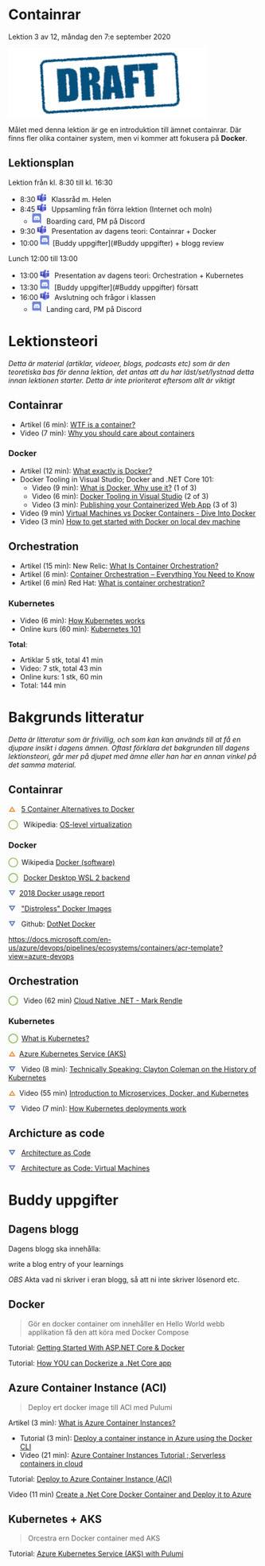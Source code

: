# Containrar

Lektion 3 av 12, måndag den 7:e september 2020

![Draft](/assets/images/draft.png)

Målet med denna lektion är ge en introduktion till ämnet containrar. Där finns fler olika container system, men vi kommer att fokusera på **Docker**.

## Lektionsplan
Lektion från kl. 8:30 till kl. 16:30

* 8:30 <img style="margin-right:0.5em;" src="assets\images\teams18.png"/> Klassråd m. Helen
* 8:45 <img style="margin-right:0.5em;" src="assets\images\teams18.png"/> Uppsamling från förra lektion (Internet och moln)
  * <img style="margin-right:0.5em;" src="assets\images\discord18.png" alt="Discord"/> Boarding card, PM på Discord
* 9:30 <img style="margin-right:0.5em;" src="assets\images\teams18.png"/> Presentation av dagens teori: Containrar + Docker
* 10:00 <img style="margin-right:0.5em;" src="assets\images\discord18.png" alt="Discord"/>[Buddy uppgifter](#Buddy uppgifter) + blogg review

Lunch 12:00 till 13:00

* 13:00 <img style="margin-right:0.5em;" src="assets\images\teams18.png"/> Presentation av dagens teori: Orchestration + Kubernetes
* 13:30 <img style="margin-right:0.5em;" src="assets\images\discord18.png" alt="Discord"/> [Buddy uppgifter](#Buddy uppgifter) försatt
* 16:00 <img style="margin-right:0.5em;" src="assets\images\teams18.png"/> Avslutning och frågor i klassen
  * <img style="margin-right:0.5em;" src="assets\images\discord18.png" alt="Discord"/> Landing card, PM på Discord

# Lektionsteori
*Detta är material (artiklar, videoer, blogs, podcasts etc) som är den teoretiska bas för denna lektion, det antas att du har läst/set/lystnad detta innan lektionen starter. Detta är inte prioriterat eftersom allt är viktigt*

## Containrar

* Artikel (6 min): [WTF is a container?](https://techcrunch.com/2016/10/16/wtf-is-a-container)
* Video (7 min): [Why you should care about containers](https://www.youtube.com/watch?v=EUitQ8DaZW8)

### Docker

* Artikel (12 min): [What exactly is Docker?](https://medium.com/swlh/what-exactly-is-docker-1dd62e1fde38)
* Docker Tooling in Visual Studio; Docker and .NET Core 101:
  * Video (9 min): [What is Docker, Why use it?](https://www.youtube.com/watch?v=vmnvOITMoIg) (1 of 3)
  * Video (6 min): [Docker Tooling in Visual Studio](https://www.youtube.com/watch?v=k2sskhYEPkI)  (2 of 3) 
  * Video (3 min): [Publishing your Containerized Web App](https://www.youtube.com/watch?v=d7D0h9i-QCw)  (3 of 3)
* Video (9 min) [Virtual Machines vs Docker Containers - Dive Into Docker](https://www.youtube.com/watch?v=TvnZTi_gaNc)
* Video (3 min) [How to get started with Docker on local dev machine](https://www.youtube.com/watch?v=Kx7mOgdr3Ro)

## Orchestration

* Artikel (15 min): New Relic: [What Is Container Orchestration?](https://blog.newrelic.com/engineering/container-orchestration-explained/)
* Artikel (6 min): [Container Orchestration – Everything You Need to Know](https://www.plesk.com/blog/various/container-orchestration/)
* Artikel (6 min) Red Hat: [What is container orchestration?](https://www.redhat.com/en/topics/containers/what-is-container-orchestration)

### Kubernetes

* Video (6 min): [How Kubernetes works](https://www.youtube.com/watch?v=daVUONZqn88)
* Online kurs (60 min): [Kubernetes 101](https://www.ibm.com/cloud/architecture/content/course/kubernetes-101/kubernetes-101)


**Total**:

- Artiklar  5 stk, total 41 min
- Video: 7 stk, total 43 min
- Online kurs: 1 stk, 60 min
- Total: 144 min



# Bakgrunds litteratur

*Detta är litteratur som är frivillig, och som kan kan används till at få en djupare insikt i dagens ämnen. Oftast förklara det bakgrunden till dagens lektionsteori, går mer på djupet med ämne eller han har en annan vinkel på det samma material.*

## Containrar

<span style="color:#E78E35; font-weight: 900; margin-right:0.5em;">&#9651;</span> [5 Container Alternatives to Docker](https://containerjournal.com/topics/container-ecosystems/5-container-alternatives-to-docker/)

<span style="color:#7EAE42; font-weight: bolder; margin-right:0.5em;">&#9711;</span> Wikipedia: [OS-level virtualization](https://en.wikipedia.org/wiki/OS-level_virtualization)

### Docker

<span style="color:#7EAE42; font-weight: bolder; margin-right:0.5em;">&#9711;</span>Wikipedia [Docker (software)](https://en.wikipedia.org/wiki/Docker_(software))

<span style="color:#7EAE42; font-weight: 900; margin-right:0.5em;">&#9711;</span> [Docker Desktop WSL 2 backend](https://docs.docker.com/docker-for-windows/wsl/)

<span style="color:#5874B9; font-weight: 900; margin-right:0.5em;">&#9661;</span>[2018 Docker usage report](https://sysdig.com/blog/2018-docker-usage-report/)

<span style="color:#5874B9; font-weight: 900; margin-right:0.5em;">&#9661;</span> ["Distroless" Docker Images](https://github.com/GoogleContainerTools/distroless)

<span style="color:#5874B9; font-weight: 900; margin-right:0.5em;">&#9661;</span> Github: [DotNet Docker](https://github.com/dotnet/dotnet-docker)

https://docs.microsoft.com/en-us/azure/devops/pipelines/ecosystems/containers/acr-template?view=azure-devops

## Orchestration

<span style="color:#7EAE42; font-weight: 900; margin-right:0.5em;">&#9711;</span> Video (62 min) [Cloud Native .NET - Mark Rendle](https://www.youtube.com/watch?v=77Dk3vjVa9k)

### Kubernetes

<span style="color:#7EAE42; font-weight: 900; margin-right:0.5em;">&#9711;</span>[What is Kubernetes?](https://kubernetes.io/docs/concepts/overview/what-is-kubernetes/)

<span style="color:#E78E35; font-weight: 900; margin-right:0.5em;">&#9651;</span>[Azure Kubernetes Service (AKS)](https://docs.microsoft.com/en-us/azure/aks/intro-kubernetes)

<span style="color:#5874B9; font-weight: 900; margin-right:0.5em;">&#9661;</span> Video (8 min): [Technically Speaking: Clayton Coleman on the History of Kubernetes](https://www.youtube.com/watch?v=zUJTGqWZtq0)

<span style="color:#E78E35; font-weight: 900; margin-right:0.5em;">&#9651;</span>Video (55 min) [Introduction to Microservices, Docker, and Kubernetes](https://www.youtube.com/watch?v=1xo-0gCVhTU)

<span style="color:#5874B9; font-weight: 900; margin-right:0.5em;">&#9661;</span> Video (7 min): [How Kubernetes deployments work](https://www.youtube.com/watch?v=mNK14yXIZF4)

## Archicture as code

<span style="color:#5874B9; font-weight: 900; margin-right:0.5em;">&#9661;</span> [Architecture as Code](https://www.pulumi.com/blog/architecture-as-code-intro/)

<span style="color:#5874B9; font-weight: 900; margin-right:0.5em;">&#9661;</span> [Architecture as Code: Virtual Machines](https://www.pulumi.com/blog/architecture-as-code-vm/)

# Buddy uppgifter

## Dagens blogg

Dagens blogg ska innehålla:

write a blog entry of your learnings

*OBS* Akta vad ni skriver i eran blogg, så att ni inte skriver lösenord etc.

## Docker

>  Gör en docker container om innehåller en Hello World webb applikation få den att köra med Docker Compose

Tutorial: [Getting Started With ASP.NET Core & Docker](https://morioh.com/p/5414a74be39d)

Tutorial: [How YOU can Dockerize a .Net Core app](https://softchris.github.io/pages/dotnet-dockerize.html)

## Azure Container Instance (ACI)

>  Deploy ert docker image till ACI med Pulumi

Artikel (3 min): [What is Azure Container Instances?](https://docs.microsoft.com/en-us/azure/container-instances/container-instances-overview)

* Tutorial (3 min): [Deploy a container instance in Azure using the Docker CLI](https://docs.microsoft.com/en-us/azure/container-instances/container-instances-quickstart-docker-cli)
* Video (21 min): [Azure Container Instances Tutorial ; Serverless containers in cloud](https://www.youtube.com/watch?v=jAWLQFi4USk)

Tutorial: [Deploy to Azure Container Instance (ACI)](https://www.pulumi.com/docs/tutorials/azure/container-webserver/)

Video (11 min) [Create a .Net Core Docker Container and Deploy it to Azure](https://www.youtube.com/watch?v=q8nXv56gWms)

## Kubernetes + AKS

> Orcestra ern Docker container med AKS

Tutorial: [Azure Kubernetes Service (AKS) with Pulumi](https://www.pulumi.com/docs/tutorials/kubernetes/aks/)